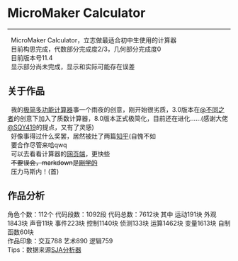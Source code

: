 MicroMaker Calculator
===
---  
&nbsp;&nbsp;MicroMaker Calculator，立志做最适合初中生使用的计算器  
&nbsp;&nbsp;目前构思完成，代数部分完成度2/3，几何部分完成度0  
&nbsp;&nbsp;目前版本号11.4  
&nbsp;&nbsp;显示部分尚未完成，显示和实际可能存在误差  

关于作品
---
&nbsp;&nbsp;我的[极简多功能计算器](https://aerfaying.com/Projects/397180)事一个雨夜的创意，刚开始很劣质，3.0版本在[@不同之者](https://aerfaying.com/Users/1099831)的创意下加入了质数计算器，8.0版本正式极简化，目前还在进化……(感谢大佬[@SQY419](https://aerfaying.com/Users/1227826)的提点，又有了灵感)  
&nbsp;&nbsp;好像事得过什么奖罢，居然被灶了两篇[知乎](https://zhuanlan.zhihu.com/p/128434983?utm_id=0)(自愧不如  
&nbsp;&nbsp;要合作尽管来哈qwq  
&nbsp;&nbsp;可以去看看计算器的[网页端](https://mmcalculator.github.io)，更快些  
&nbsp;&nbsp;~~不要误会，markdown是[刚学的](https://www.runoob.com/markdown/md-tutorial.html)~~  
&nbsp;&nbsp;压力马斯内！(首)

作品分析
---
角色个数：112个
代码段数：1092段
代码总数：7612块
    其中 运动191块 外观1843块 声音11块 事件223块 控制1140块 侦测133块 运算1462块 变量1613块 自制函数60块  
作品印象：交互788 艺术890 逻辑759  
Tips：数据来源[SJA分析器](https://aerfaying.com/Projects/512945)
